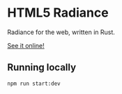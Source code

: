 # HTML5 Radiance

Radiance for the web, written in Rust.

[See it online!](https://zbanks.github.io/radiance-web/dist/index.html)

## Running locally

    npm run start:dev
